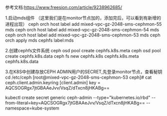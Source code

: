参考文档:https://www.freesion.com/article/9238962685/


1.启动mds组件 （这里我们是在monitor节点加的，添加完后，可以看到有新增的进程出现）
  ceph orch host label add mixed-vpc-gz-2048-sms-cephmon-55 mds
  ceph orch host label add mixed-vpc-gz-2048-sms-cephmon-54  mds
  ceph orch host label add mixed-vpc-gz-2048-sms-cephmon-53 mds
  ceph orch apply mds cephfs label:mds

2.创建cephfs文件系统 
  ceph osd pool create cephfs.k8s.meta
  ceph osd pool create cephfs.k8s.data
  ceph fs new cephfs.k8s cephfs.k8s.meta cephfs.k8s.data

3.在K8S中创建存放CEPH ADMIN用户的SECRET,先登录monitor节点，查看秘钥
  cd /etc/ceph
  [root@mixed-vpc-gz-2048-sms-cephmon-53 ceph]# cat ceph.client.admin.keyring 
  [client.admin]
      key = AQCSOGRgx7jtGBAAeJvv/VsqZ/dTxcn8jHKABg==

  kubectl create secret generic ceph-admin --type="kubernetes.io/rbd" --from-literal=key=AQCSOGRgx7jtGBAAeJvv/VsqZ/dTxcn8jHKABg== --namespace=kube-system 
